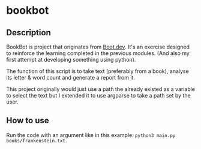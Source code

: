 # bookbot

## Description

BookBot is project that originates from [Boot.dev](https://www.boot.dev/courses/build-bookbot). It's an exercise designed to reinforce the learning completed in the previous modules. (And also my first attempt at developing something using python).

The function of this script is to take text (preferably from a book), analyse its letter & word count and generate a report from it.

This project originally would just use a path the already existed as a variable to select the text but I extended it to use argparse to take a path set by the user.

## How to use
Run the code with an argument like in this example:
``python3 main.py books/frankenstein.txt.``

